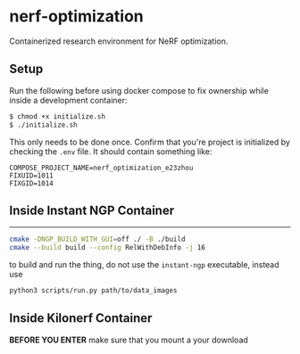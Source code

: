 # nerf-optimization
Containerized research environment for NeRF optimization.


## Setup
Run the following before using docker compose to fix ownership while inside a development container:

```bash
$ chmod +x initialize.sh
$ ./initialize.sh
```

This only needs to be done once. Confirm that you're project is initialized by checking the `.env` file. It should contain something like:

```
COMPOSE_PROJECT_NAME=nerf_optimization_e23zhou
FIXUID=1011
FIXGID=1014
```

## Inside Instant NGP Container
---
```sh
cmake -DNGP_BUILD_WITH_GUI=off ./ -B ./build
cmake --build build --config RelWithDebInfo -j 16
```

to build and run the thing, do not use the `instant-ngp` executable, instead use

```sh
python3 scripts/run.py path/to/data_images
```

## Inside Kilonerf Container
**BEFORE YOU ENTER** make sure that you mount a your download